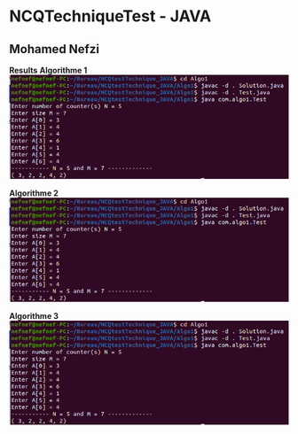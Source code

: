 # NCQTechniqueTest - JAVA
## Mohamed Nefzi
**Results**
**Algorithme 1**
![Task Result for algo 1](Results/ResAlgo1.png)

**Algorithme 2**
![Task Result for algo 1](Results/ResAlgo1.png)

**Algorithme 3**
![Task Result for algo 1](Results/ResAlgo1.png)


